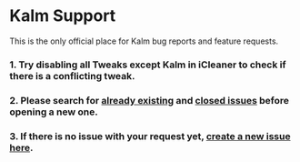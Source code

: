 # Kalm Support

This is the only official place for Kalm bug reports and feature requests.

### 1. Try disabling all Tweaks except Kalm in iCleaner to check if there is a conflicting tweak.
### 2. Please search for [already existing](https://github.com/himynameisubik/Kalm-support/issues) and [closed issues](https://github.com/himynameisubik/Kalm-support/issues?q=is%3Aissue+is%3Aclosed) before opening a new one.
### 3. If there is no issue with your request yet, [create a new issue here](https://github.com/himynameisubik/Kalm-support/issues/new/choose).
